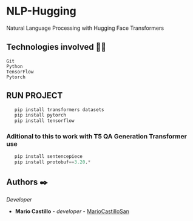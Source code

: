 # NLP-Hugging
Natural Language Processing with Hugging Face Transformers

## Technologies involved 👩‍💻
```
Git
Python
TensorFlow
Pytorch
```
## RUN PROJECT
```py
   pip install transformers datasets
   pip install pytorch
   pip install tensorflow
```
### Aditional to this to work with T5 QA Generation Transformer use
```py
   pip install sentencepiece
   pip install protobuf==3.20.*
```
## Authors ✒️

_Developer_

* **Mario Castillo** - *developer* - [MarioCastilloSan](https://github.com/MarioCastilloSan/)
